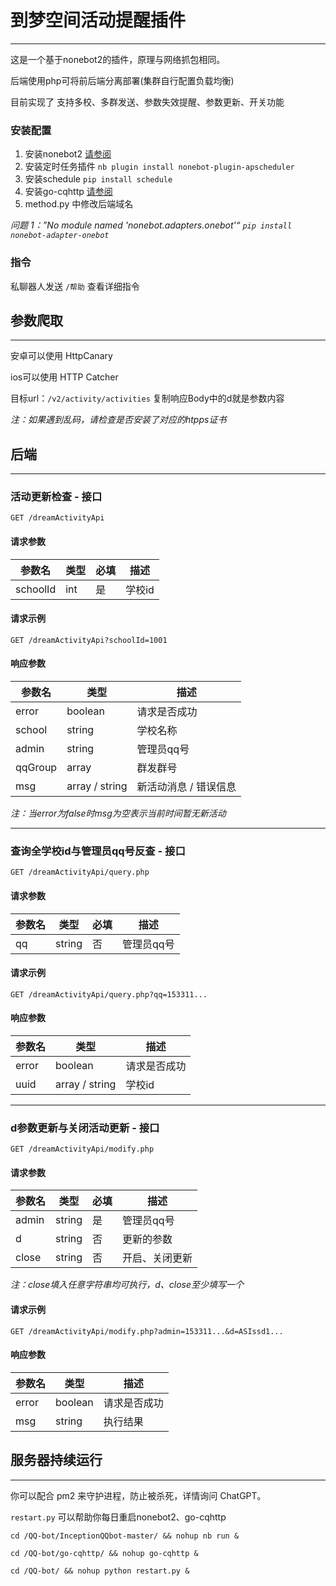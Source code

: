 # 到梦空间活动提醒插件
***
这是一个基于nonebot2的插件，原理与网络抓包相同。

后端使用php可将前后端分离部署(集群自行配置负载均衡)

目前实现了 支持多校、多群发送、参数失效提醒、参数更新、开关功能

### 安装配置

1. 安装nonebot2 [请参阅](https://blog.csdn.net/a1255652/article/details/117613037)
2. 安装定时任务插件 `nb plugin install nonebot-plugin-apscheduler`
3. 安装schedule `pip install schedule`
4. 安装go-cqhttp [请参阅](https://github.com/Mrs4s/go-cqhttp)
5. method.py 中修改后端域名

*问题 1：”No module named 'nonebot.adapters.onebot'“
`pip install nonebot-adapter-onebot`*

### 指令
私聊器人发送 `/帮助` 查看详细指令

## 参数爬取
***
安卓可以使用 HttpCanary

ios可以使用 HTTP Catcher

目标url：```/v2/activity/activities``` 复制响应Body中的d就是参数内容

*注：如果遇到乱码，请检查是否安装了对应的htpps证书*
## 后端
***
### 活动更新检查 - 接口
```
GET /dreamActivityApi
```

#### 请求参数

| 参数名 | 类型   | 必填 | 描述   |
| ------ | ------ | ---- |------|
| schoolId | int | 是   | 学校id |

#### 请求示例

```
GET /dreamActivityApi?schoolId=1001
```

#### 响应参数

| 参数名  | 类型             | 描述           |
| ------- |----------------|--------------|
| error  | boolean        | 请求是否成功       |
| school | string         | 学校名称         |
| admin  | string         | 管理员qq号       |
| qqGroup | array          | 群发群号         |
| msg | array / string | 新活动消息 / 错误信息 |
*注：当error为false时msg为空表示当前时间暂无新活动*

***
### 查询全学校id与管理员qq号反查 - 接口

```
GET /dreamActivityApi/query.php
```

#### 请求参数

| 参数名 | 类型   | 必填  | 描述     |
| ------ | ------ |-----|--------|
| qq | string | 否   | 管理员qq号 |

#### 请求示例

```
GET /dreamActivityApi/query.php?qq=153311...
```

#### 响应参数

| 参数名  | 类型             | 描述   |
| ------- |----------------|------|
| error  | boolean        | 请求是否成功 |
| uuid | array / string | 学校id |

***
### d参数更新与关闭活动更新 - 接口

```
GET /dreamActivityApi/modify.php
```

#### 请求参数

| 参数名 | 类型   | 必填  | 描述      |
| ------ | ------ |-----|---------|
| admin | string | 是   | 管理员qq号  |
| d | string | 否   | 更新的参数   |
| close | string | 否   | 开启、关闭更新 |
*注：close填入任意字符串均可执行，d、close至少填写一个*

#### 请求示例

```
GET /dreamActivityApi/modify.php?admin=153311...&d=ASIssd1...
```

#### 响应参数

| 参数名  | 类型             | 描述     |
| ------- |----------------|--------|
| error  | boolean        | 请求是否成功 |
| msg | string | 执行结果   |

## 服务器持续运行
***
你可以配合 pm2 来守护进程，防止被杀死，详情询问 ChatGPT。

```restart.py``` 可以帮助你每日重启nonebot2、go-cqhttp

```cd /QQ-bot/InceptionQQbot-master/ && nohup nb run &```

```cd /QQ-bot/go-cqhttp/ && nohup go-cqhttp &```

```cd /QQ-bot/ && nohup python restart.py &```